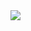 
<img src="https://raw.github.com/sv2518/mathybperf/main/mathybperf/performance/flames/mixed_poisson/pplus1pow3/trafo_none/case1/baseline_params_warm_up_flame.svg?sanitize=true">
